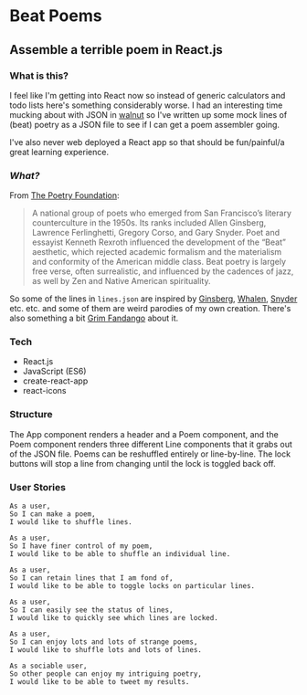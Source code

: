 # Beat Poems
## Assemble a terrible poem in React.js

### What is this?

I feel like I'm getting into React now so instead of generic calculators and todo lists here's something considerably worse. I had an interesting time mucking about with JSON in [walnut](https://github.com/wemmm/walnut) so I've written up some mock lines of (beat) poetry as a JSON file to see if I can get a poem assembler going.

I've also never web deployed a React app so that should be fun/painful/a great learning experience.

### _What?_

From [The Poetry Foundation](https://www.poetryfoundation.org/learn/glossary-terms/beat-poets):

> A national group of poets who emerged from San Francisco’s literary counterculture in the 1950s. Its ranks included Allen Ginsberg, Lawrence Ferlinghetti, Gregory Corso, and Gary Snyder. Poet and essayist Kenneth Rexroth influenced the development of the “Beat” aesthetic, which rejected academic formalism and the materialism and conformity of the American middle class. Beat poetry is largely free verse, often surrealistic, and influenced by the cadences of jazz, as well by Zen and Native American spirituality.

So some of the lines in ```lines.json``` are inspired by [Ginsberg](https://en.wikipedia.org/wiki/Allen_Ginsberg), [Whalen](https://www.poetryfoundation.org/poets/philip-whalen), [Snyder](https://en.wikipedia.org/wiki/Gary_Snyder) etc. etc. and some of them are weird parodies of my own creation. There's also something a bit [Grim Fandango](https://www.youtube.com/watch?v=8RBEA7Y7EQA) about it.

### Tech

* React.js
* JavaScript (ES6)
* create-react-app
* react-icons

### Structure

The App component renders a header and a Poem component, and the Poem component renders three different Line components that it grabs out of the JSON file. Poems can be reshuffled entirely or line-by-line. The lock buttons will stop a line from changing until the lock is toggled back off.

### User Stories

```
As a user,
So I can make a poem,
I would like to shuffle lines.
```

```
As a user,
So I have finer control of my poem,
I would like to be able to shuffle an individual line.
```

```
As a user,
So I can retain lines that I am fond of,
I would like to be able to toggle locks on particular lines.
```

```
As a user,
So I can easily see the status of lines,
I would like to quickly see which lines are locked.
```

```
As a user,
So I can enjoy lots and lots of strange poems,
I would like to shuffle lots and lots of lines.
```

```
As a sociable user,
So other people can enjoy my intriguing poetry,
I would like to be able to tweet my results.
```
